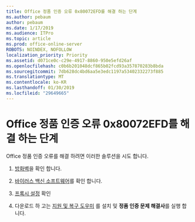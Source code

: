 ```yaml
---
title: Office 정품 인증 오류 0x80072EFD를 해결 하는 단계
ms.author: pebaum
author: pebaum
ms.date: 1/17/2019
ms.audience: ITPro
ms.topic: article
ms.prod: office-online-server
ROBOTS: NOINDEX, NOFOLLOW
localization_priority: Priority
ms.assetid: d071ce0c-c29e-4917-8860-950e5efd26af
ms.openlocfilehash: c0b6b201048dcf865b02fcd93a357870283b8bda
ms.sourcegitcommit: 7db628dc4bd6aa5e3edc1197a53402332273f885
ms.translationtype: MT
ms.contentlocale: ko-KR
ms.lasthandoff: 01/30/2019
ms.locfileid: "29649665"
---
```

# <a name="steps-to-resolve-office-activation-error-0x80072efd"></a>Office 정품 인증 오류 0x80072EFD를 해결 하는 단계


Office 정품 인증 오류를 해결 하려면 이러한 솔루션을 시도 합니다.
  
1. [방화벽](https://support.office.com/article/0d23d3c0-c19c-4b2f-9845-5344fedc4380#BKMK_CheckFirewall)을 확인 합니다.
    
2. [바이러스 백신 소프트웨어](https://support.office.com/article/0d23d3c0-c19c-4b2f-9845-5344fedc4380#BKMK_CheckAV)를 확인 합니다.
    
3. [프록시 설정](https://support.office.com/article/0d23d3c0-c19c-4b2f-9845-5344fedc4380#BKMK_CheckProxy) 확인
    
4. 다운로드 하 고는 [지원 및 복구 도우미](https://aka.ms/SARA-OfficeActivation-Alchemy) 를 설치 및 **정품 인증 문제 해결사**를 실행 합니다.
    

